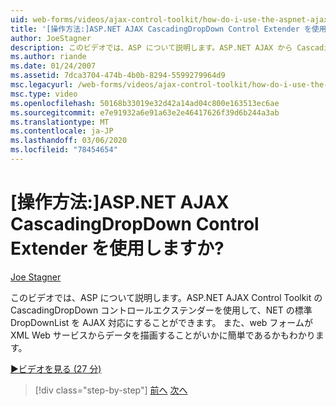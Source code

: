 ```yaml
---
uid: web-forms/videos/ajax-control-toolkit/how-do-i-use-the-aspnet-ajax-cascadingdropdown-control-extender
title: '[操作方法:]ASP.NET AJAX CascadingDropDown Control Extender を使用しますか? | Microsoft Docs'
author: JoeStagner
description: このビデオでは、ASP について説明します。ASP.NET AJAX から CascadingDropDown コントロールエクステンダーを使用して、NET の標準の DropDownList を AJAX 対応にすることができます...
ms.author: riande
ms.date: 01/24/2007
ms.assetid: 7dca3704-474b-4b0b-8294-5599279964d9
msc.legacyurl: /web-forms/videos/ajax-control-toolkit/how-do-i-use-the-aspnet-ajax-cascadingdropdown-control-extender
msc.type: video
ms.openlocfilehash: 50168b33019e32d42a14ad04c800e163513ec6ae
ms.sourcegitcommit: e7e91932a6e91a63e2e46417626f39d6b244a3ab
ms.translationtype: MT
ms.contentlocale: ja-JP
ms.lasthandoff: 03/06/2020
ms.locfileid: "78454654"
---
```

# <a name="how-do-i-use-the-aspnet-ajax-cascadingdropdown-control-extender"></a>[操作方法:]ASP.NET AJAX CascadingDropDown Control Extender を使用しますか?

[Joe Stagner](https://github.com/JoeStagner)

このビデオでは、ASP について説明します。ASP.NET AJAX Control Toolkit の CascadingDropDown コントロールエクステンダーを使用して、NET の標準 DropDownList を AJAX 対応にすることができます。 また、web フォームが XML Web サービスからデータを描画することがいかに簡単であるかもわかります。

[&#9654;ビデオを見る (27 分)](https://channel9.msdn.com/Blogs/ASP-NET-Site-Videos/how-do-i-use-the-aspnet-ajax-cascadingdropdown-control-extender)

> [!div class="step-by-step"]
> [前へ](how-do-i-get-started-with-the-aspnet-ajax-control-toolkit.md)
> [次へ](how-do-i-use-the-aspnet-ajax-textboxwatermark-control-extender.md)
